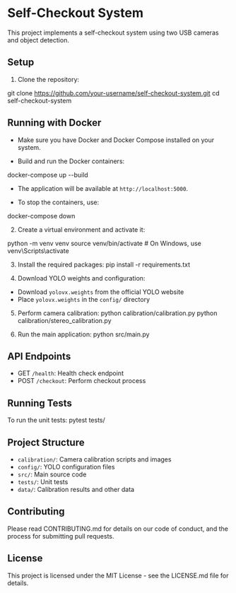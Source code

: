 # Self-Checkout System

This project implements a self-checkout system using two USB cameras and object detection.

## Setup

1. Clone the repository:

git clone https://github.com/your-username/self-checkout-system.git
cd self-checkout-system


## Running with Docker

- Make sure you have Docker and Docker Compose installed on your system.

- Build and run the Docker containers:

docker-compose up --build

- The application will be available at `http://localhost:5000`.

- To stop the containers, use:

docker-compose down


2. Create a virtual environment and activate it:

python -m venv venv
source venv/bin/activate  # On Windows, use venv\Scripts\activate

3. Install the required packages:
pip install -r requirements.txt

4. Download YOLO weights and configuration:
- Download `yolovx.weights` from the official YOLO website
- Place `yolovx.weights` in the `config/` directory

5. Perform camera calibration:
python calibration/calibration.py
python calibration/stereo_calibration.py

6. Run the main application:
python src/main.py

## API Endpoints

- GET `/health`: Health check endpoint
- POST `/checkout`: Perform checkout process

## Running Tests

To run the unit tests:
pytest tests/


## Project Structure

- `calibration/`: Camera calibration scripts and images
- `config/`: YOLO configuration files
- `src/`: Main source code
- `tests/`: Unit tests
- `data/`: Calibration results and other data

## Contributing

Please read CONTRIBUTING.md for details on our code of conduct, and the process for submitting pull requests.

## License

This project is licensed under the MIT License - see the LICENSE.md file for details.